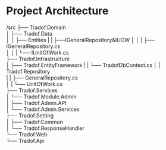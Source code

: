 # Project Architecture

/src
  ├── Tradof.Domain  
  │   ├── Tradof.Data  
  │   │   ├── Entities
  |   |   ├──IGeneralRepository&IUOW
  │   │   |    ├── IGeneralRepository.cs  
  │   │   |    └── IUnitOfWork.cs  
  ├── Tradof.Infrastructure  
  │   ├── Tradof.EntityFramework 
  |   |   └── TradofDbContext.cs
  │   |   Tradof.Repository  
  |   |   ├── GeneralRepository.cs  
  │   |   └── UnitOfWork.cs  
  ├── Tradof.Services  
  │   └── Tradof.Module.Admin  
  │       ├── Tradof.Admin.API  
  │       └── Tradof.Admin.Services  
  ├── Tradof.Setting  
  │   ├── Tradof.Common  
  │   └── Tradof.ResponseHandler  
  └── Tradof.Web  
      └── Tradof.Api
